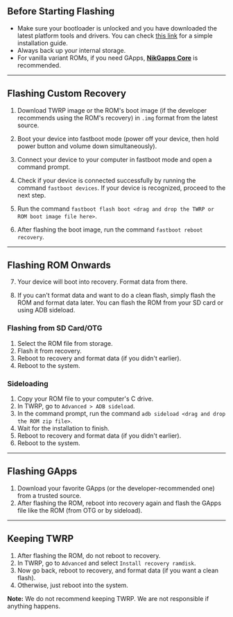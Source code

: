 ## Before Starting Flashing

- Make sure your bootloader is unlocked and you have downloaded the latest platform tools and drivers. You can check [this link](#) for a simple installation guide.
- Always back up your internal storage.
- For vanilla variant ROMs, if you need GApps, [**NikGapps Core**](https://sourceforge.net/projects/nikgapps/files/Releases/NikGapps-U/) is recommended.

---

## Flashing Custom Recovery

1. Download TWRP image or the ROM's boot image (if the developer recommends using the ROM's recovery) in `.img` format from the latest source.

2. Boot your device into fastboot mode (power off your device, then hold power button and volume down simultaneously).

3. Connect your device to your computer in fastboot mode and open a command prompt.

4. Check if your device is connected successfully by running the command `fastboot devices`. If your device is recognized, proceed to the next step.

5. Run the command `fastboot flash boot <drag and drop the TWRP or ROM boot image file here>`. 

6. After flashing the boot image, run the command `fastboot reboot recovery`.

---

## Flashing ROM Onwards

7. Your device will boot into recovery. Format data from there.

8. If you can't format data and want to do a clean flash, simply flash the ROM and format data later. You can flash the ROM from your SD card or using ADB sideload.

### Flashing from SD Card/OTG

1. Select the ROM file from storage.
2. Flash it from recovery.
3. Reboot to recovery and format data (if you didn't earlier).
4. Reboot to the system.

### Sideloading

1. Copy your ROM file to your computer's C drive.
2. In TWRP, go to `Advanced > ADB sideload`.
3. In the command prompt, run the command `adb sideload <drag and drop the ROM zip file>`.
4. Wait for the installation to finish.
5. Reboot to recovery and format data (if you didn't earlier).
6. Reboot to the system.

---

## Flashing GApps

1. Download your favorite GApps (or the developer-recommended one) from a trusted source.
2. After flashing the ROM, reboot into recovery again and flash the GApps file like the ROM (from OTG or by sideload).

---

## Keeping TWRP

1. After flashing the ROM, do not reboot to recovery.
2. In TWRP, go to `Advanced` and select `Install recovery ramdisk`.
3. Now go back, reboot to recovery, and format data (if you want a clean flash).
4. Otherwise, just reboot into the system.

**Note:** We do not recommend keeping TWRP. We are not responsible if anything happens.
